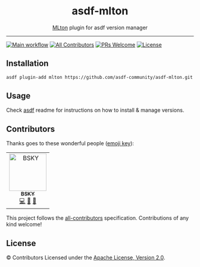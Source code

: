 <div align="center">
<h1>asdf-mlton</h1>
<span><a href="http://mlton.org">MLton</a> plugin for asdf version manager</span>
</div>
<hr />

[![Main workflow](https://github.com/asdf-community/asdf-mlton/workflows/Main%20workflow/badge.svg)](https://github.com/asdf-community/asdf-mlton/actions)
[![All Contributors](https://img.shields.io/badge/all_contributors-1-orange.svg?style=flat-square)](#contributors)
[![PRs Welcome](https://img.shields.io/badge/PRs-welcome-brightgreen.svg?style=flat-square)](http://makeapullrequest.com)
[![License](https://img.shields.io/github/license/asdf-community/asdf-mlton?style=flat-square&color=brightgreen)](https://github.com/asdf-community/asdf-mlton/blob/master/LICENSE)

## Installation

```bash
asdf plugin-add mlton https://github.com/asdf-community/asdf-mlton.git
```

## Usage

Check [asdf](https://github.com/asdf-vm/asdf) readme for instructions on how to
install & manage versions.

## Contributors

Thanks goes to these wonderful people
([emoji key](https://allcontributors.org/docs/en/emoji-key)):

<!-- ALL-CONTRIBUTORS-LIST:START - Do not remove or modify this section -->
<!-- prettier-ignore -->
<table>
  <tr>
    <td align="center"><a href="https://bsky.moe"><img src="https://avatars3.githubusercontent.com/u/38746192?v=4" width="100px;" alt="BSKY"/><br /><sub><b>BSKY</b></sub></a><br /><a href="https://github.com/asdf-community/asdf-mlton/commits?author=imbsky" title="Code">💻</a> <a href="https://github.com/asdf-community/asdf-mlton/commits?author=imbsky" title="Documentation">📖</a> <a href="#maintenance-imbsky" title="Maintenance">🚧</a></td>
  </tr>
</table>

<!-- ALL-CONTRIBUTORS-LIST:END -->

This project follows the
[all-contributors](https://github.com/all-contributors/all-contributors)
specification. Contributions of any kind welcome!

## License

&copy; Contributors Licensed under the
[Apache License, Version 2.0](https://www.apache.org/licenses/LICENSE-2.0).
